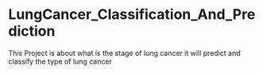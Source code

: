# LungCancer_Classification_And_Prediction
This Project is about what is the stage of lung cancer it will predict and classify the type of lung cancer
